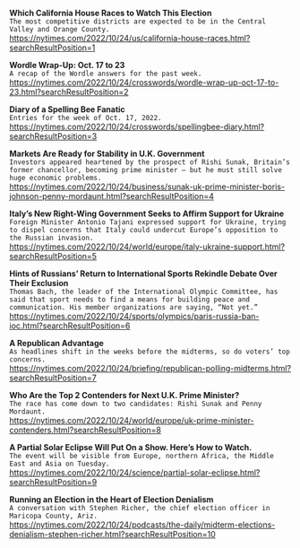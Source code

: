 **Which California House Races to Watch This Election**\
`The most competitive districts are expected to be in the Central Valley and Orange County.`\
https://nytimes.com/2022/10/24/us/california-house-races.html?searchResultPosition=1

**Wordle Wrap-Up: Oct. 17 to 23**\
`A recap of the Wordle answers for the past week.`\
https://nytimes.com/2022/10/24/crosswords/wordle-wrap-up-oct-17-to-23.html?searchResultPosition=2

**Diary of a Spelling Bee Fanatic**\
`Entries for the week of Oct. 17, 2022.`\
https://nytimes.com/2022/10/24/crosswords/spellingbee-diary.html?searchResultPosition=3

**Markets Are Ready for Stability in U.K. Government**\
`Investors appeared heartened by the prospect of Rishi Sunak, Britain’s former chancellor, becoming prime minister — but he must still solve huge economic problems.`\
https://nytimes.com/2022/10/24/business/sunak-uk-prime-minister-boris-johnson-penny-mordaunt.html?searchResultPosition=4

**Italy’s New Right-Wing Government Seeks to Affirm Support for Ukraine**\
`Foreign Minister Antonio Tajani expressed support for Ukraine, trying to dispel concerns that Italy could undercut Europe’s opposition to the Russian invasion.`\
https://nytimes.com/2022/10/24/world/europe/italy-ukraine-support.html?searchResultPosition=5

**Hints of Russians’ Return to International Sports Rekindle Debate Over Their Exclusion**\
`Thomas Bach, the leader of the International Olympic Committee, has said that sport needs to find a means for building peace and communication. His member organizations are saying, “Not yet.”`\
https://nytimes.com/2022/10/24/sports/olympics/paris-russia-ban-ioc.html?searchResultPosition=6

**A Republican Advantage**\
`As headlines shift in the weeks before the midterms, so do voters’ top concerns.`\
https://nytimes.com/2022/10/24/briefing/republican-polling-midterms.html?searchResultPosition=7

**Who Are the Top 2 Contenders for Next U.K. Prime Minister?**\
`The race has come down to two candidates: Rishi Sunak and Penny Mordaunt.`\
https://nytimes.com/2022/10/24/world/europe/uk-prime-minister-contenders.html?searchResultPosition=8

**A Partial Solar Eclipse Will Put On a Show. Here’s How to Watch.**\
`The event will be visible from Europe, northern Africa, the Middle East and Asia on Tuesday.`\
https://nytimes.com/2022/10/24/science/partial-solar-eclipse.html?searchResultPosition=9

**Running an Election in the Heart of Election Denialism**\
`A conversation with Stephen Richer, the chief election officer in Maricopa County, Ariz.`\
https://nytimes.com/2022/10/24/podcasts/the-daily/midterm-elections-denialism-stephen-richer.html?searchResultPosition=10

